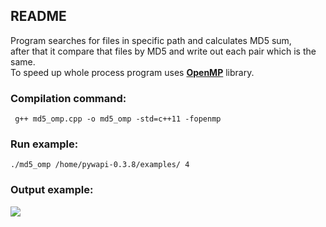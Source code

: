 ## README

Program searches for files in specific path and calculates MD5 sum,  
after that it compare that files by MD5 and write out each pair which is the same.  
To speed up whole process program uses [**OpenMP**](http://openmp.org/wp/openmp-specifications/) library. 

### Compilation command:
` g++ md5_omp.cpp -o md5_omp -std=c++11 -fopenmp`

### Run example:
`./md5_omp /home/pywapi-0.3.8/examples/ 4`

### Output example:
<img src="http://milkowsky.pl/scr.png"></img>

